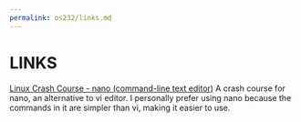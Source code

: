```yaml
---
permalink: os232/links.md
---
```


# LINKS

[Linux Crash Course - nano (command-line text editor)](https://www.youtube.com/watch?v=DLeATFgGM-A)
A crash course for nano, an alternative to vi editor. I personally prefer using nano because the commands in it are simpler than vi, making it easier to use.
